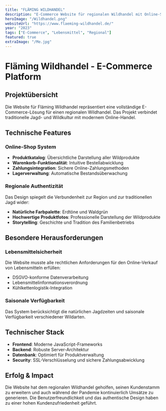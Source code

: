 ```yaml
---
title: "FLÄMING WILDHANDEL"
description: "E-Commerce Website für regionalen Wildhandel mit Online-Shop und Produktkatalog"
heroImage: "/Wildhandel.png"
websiteUrl: "https://www.flaeming-wildhandel.de/"
year: "2023"
tags: ["E-Commerce", "Lebensmittel", "Regional"]
featured: true
extraImage: "/Me.jpg"
---
```


# Fläming Wildhandel - E-Commerce Platform

## Projektübersicht

Die Website für Fläming Wildhandel repräsentiert eine vollständige E-Commerce-Lösung für einen regionalen Wildhandel. Das Projekt verbindet traditionelle Jagd- und Wildkultur mit modernem Online-Handel.

## Technische Features

### Online-Shop System
- **Produktkatalog**: Übersichtliche Darstellung aller Wildprodukte
- **Warenkorb-Funktionalität**: Intuitive Bestellabwicklung
- **Zahlungsintegration**: Sichere Online-Zahlungsmethoden
- **Lagerverwaltung**: Automatische Bestandsüberwachung

### Regionale Authentizität
Das Design spiegelt die Verbundenheit zur Region und zur traditionellen Jagd wider:

- **Natürliche Farbpalette**: Erdtöne und Waldgrün
- **Hochwertige Produktfotos**: Professionelle Darstellung der Wildprodukte
- **Storytelling**: Geschichte und Tradition des Familienbetriebs

## Besondere Herausforderungen

### Lebensmittelsicherheit
Die Website musste alle rechtlichen Anforderungen für den Online-Verkauf von Lebensmitteln erfüllen:
- DSGVO-konforme Datenverarbeitung
- Lebensmittelinformationsverordnung
- Kühlkettenlogistik-Integration

### Saisonale Verfügbarkeit
Das System berücksichtigt die natürlichen Jagdzeiten und saisonale Verfügbarkeit verschiedener Wildarten.

## Technischer Stack

- **Frontend**: Moderne JavaScript-Frameworks
- **Backend**: Robuste Server-Architektur
- **Datenbank**: Optimiert für Produktverwaltung
- **Security**: SSL-Verschlüsselung und sichere Zahlungsabwicklung

## Erfolg & Impact

Die Website hat dem regionalen Wildhandel geholfen, seinen Kundenstamm zu erweitern und auch während der Pandemie kontinuierlich Umsätze zu generieren. Die Benutzerfreundlichkeit und das authentische Design haben zu einer hohen Kundenzufriedenheit geführt.
